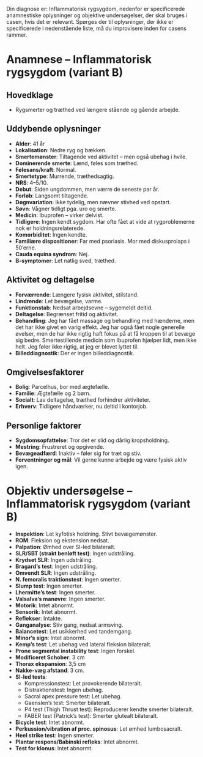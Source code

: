 
Din diagnose er: Inflammatorisk rygsygdom, nedenfor er specificerede anamnestiske oplysninger og objektive undersøgelser, der skal bruges i casen, hvis det er relevant. Spørges der til oplysninger, der ikke er specificerede i nedenstående liste, må du improvisere inden for casens rammer. 

# Anamnese – Inflammatorisk rygsygdom (variant B)

## Hovedklage

- Rygsmerter og træthed ved længere stående og gående arbejde.

## Uddybende oplysninger

- **Alder**: 41 år
- **Lokalisation**: Nedre ryg og bækken.
- **Smertemønster**: Tiltagende ved aktivitet – men også ubehag i hvile.
- **Dominerende smerte**: Lænd, føles som træthed.
- **Følesans/kraft**: Normal.
- **Smertetype**: Murrende, træthedsagtig.
- **NRS**: 4–5/10.
- **Debut**: Siden ungdommen, men værre de seneste par år.
- **Forløb**: Langsomt tiltagende.
- **Døgnvariation**: Ikke tydelig, men nævner stivhed ved opstart.
- **Søvn**: Vågner tidligt pga. uro og smerte.
- **Medicin**: Ibuprofen – virker delvist.
- **Tidligere**: Ingen kendt sygdom. Har ofte fået at vide at rygproblemerne nok er holdningsrelaterede.
- **Komorbiditet**: Ingen kendte.
- **Familiære dispositioner**: Far med psoriasis. Mor med diskusprolaps i 50’erne.
- **Cauda equina syndrom**: Nej.
- **B-symptomer**: Let natlig sved, træthed.

## Aktivitet og deltagelse

- **Forværrende**: Længere fysisk aktivitet, stilstand.
- **Lindrende**: Let bevægelse, varme.
- **Funktionstab**: Nedsat arbejdsevne – sygemeldt deltid.
- **Deltagelse**: Begrænset fritid og aktivitet.
- **Behandling**: Jeg har fået massage og behandling med hænderne, men det har ikke givet en varig effekt. Jeg har også fået nogle generelle øvelser, men de har ikke rigtig haft fokus på at få kroppen til at bevæge sig bedre.  Smertestillende medicin som Ibuprofen hjælper lidt, men ikke helt. Jeg føler ikke rigtig, at jeg er blevet lyttet til.
- **Billeddiagnostik**: Der er ingen billeddiagnostik.

## Omgivelsesfaktorer

- **Bolig**: Parcelhus, bor med ægtefælle.
- **Familie**: Ægtefælle og 2 børn.
- **Socialt**: Lav deltagelse, træthed forhindrer aktiviteter.
- **Erhverv**: Tidligere håndværker, nu deltid i kontorjob.

## Personlige faktorer

- **Sygdomsopfattelse**: Tror det er slid og dårlig kropsholdning.
- **Mestring**: Frustreret og opgivende.
- **Bevægeadfærd**: Inaktiv – føler sig for træt og stiv.
- **Forventninger og mål**: Vil gerne kunne arbejde og være fysisk aktiv igen.

# Objektiv undersøgelse – Inflammatorisk rygsygdom (variant B)

- **Inspektion**: Let kyfotisk holdning. Stivt bevægemønster.  
- **ROM**: Fleksion og ekstension nedsat.  
- **Palpation**: Ømhed over SI-led bilateralt.  
- **SLR/SBT (strakt benløft test)**: Ingen udstråling.  
- **Krydset SLR**: Ingen udstråling.  
- **Bragard’s test**: Ingen udstråling.  
- **Omvendt SLR**: Ingen udstråling.  
- **N. femoralis traktionstest**: Ingen smerter.   
- **Slump test**: Ingen smerter.  
- **Lhermitte’s test**: Ingen smerter.   
- **Valsalva’s manøvre**: Ingen smerter.  
- **Motorik**: Intet abnormt.  
- **Sensorik**: Intet abnormt.  
- **Reflekser**: Intakte.  
- **Ganganalyse**: Stiv gang, nedsat armsving.  
- **Balancetest**: Let usikkerhed ved tandemgang.  
- **Minor’s sign**: Intet abnormt.  
- **Kemp’s test**: Let ubehag ved lateral fleksion bilateralt.  
- **Prone segmental instability test**: Ingen forskel.  
- **Modificeret Schober**: 3 cm  
- **Thorax ekspansion**: 3,5 cm 
- **Nakke-væg afstand**: 3 cm.  
- **SI-led tests**:  
  - Kompressionstest: Let provokerende bilateralt.  
  - Distraktionstest: Ingen ubehag.  
  - Sacral apex pressure test: Let ubehag.  
  - Gaenslen’s test: Smerter bilateralt.  
  - P4 test (Thigh Thrust test): Reproducerer kendte smerter bilateralt.  
  - FABER test (Patrick’s test): Smerter glutealt bilateralt.  
- **Bicycle test**: Intet abnormt.  
- **Perkussion/vibration af proc. spinosus**: Let ømhed lumbosacralt.  
- **Heel strike test**: Ingen smerter.  
- **Plantar respons/Babinski refleks**: Intet abnormt.  
- **Test for klonus**: Intet abnormt.  

